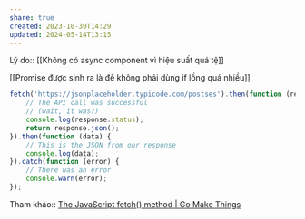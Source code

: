 ```yaml
---
share: true
created: 2023-10-30T14:29
updated: 2024-05-14T13:15
---
```

Lý do:: [[Không có async component vì hiệu suất quá tệ]]

[[Promise được sinh ra là để không phải dùng if lồng quá nhiều]]
```js
fetch('https://jsonplaceholder.typicode.com/postses').then(function (response) {
	// The API call was successful
	// (wait, it was?)
	console.log(response.status);
	return response.json();
}).then(function (data) {
	// This is the JSON from our response
	console.log(data);
}).catch(function (error) {
	// There was an error
	console.warn(error);
});
```
Tham khảo:: [The JavaScript fetch() method | Go Make Things](https://gomakethings.com/the-javascript-fetch-method/)